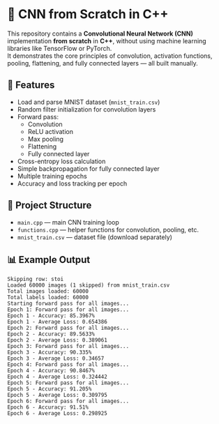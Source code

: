 # 🧠 CNN from Scratch in C++

This repository contains a **Convolutional Neural Network (CNN)** implementation **from scratch** in **C++**, without using machine learning libraries like TensorFlow or PyTorch.  
It demonstrates the core principles of convolution, activation functions, pooling, flattening, and fully connected layers — all built manually.

## 📌 Features
- Load and parse MNIST dataset (`mnist_train.csv`)
- Random filter initialization for convolution layers
- Forward pass:
  - Convolution
  - ReLU activation
  - Max pooling
  - Flattening
  - Fully connected layer
- Cross-entropy loss calculation
- Simple backpropagation for fully connected layer
- Multiple training epochs
- Accuracy and loss tracking per epoch

## 📂 Project Structure
- `main.cpp` — main CNN training loop
- `functions.cpp` — helper functions for convolution, pooling, etc.
- `mnist_train.csv` — dataset file (download separately)

## 📊 Example Output
```
Skipping row: stoi
Loaded 60000 images (1 skipped) from mnist_train.csv
Total images loaded: 60000
Total labels loaded: 60000
Starting forward pass for all images...
Epoch 1: Forward pass for all images...
Epoch 1 - Accuracy: 85.3967%
Epoch 1 - Average Loss: 0.654386
Epoch 2: Forward pass for all images...
Epoch 2 - Accuracy: 89.5633%
Epoch 2 - Average Loss: 0.389061
Epoch 3: Forward pass for all images...
Epoch 3 - Accuracy: 90.335%
Epoch 3 - Average Loss: 0.34657
Epoch 4: Forward pass for all images...
Epoch 4 - Accuracy: 90.8467%
Epoch 4 - Average Loss: 0.324442
Epoch 5: Forward pass for all images...
Epoch 5 - Accuracy: 91.205%
Epoch 5 - Average Loss: 0.309795
Epoch 6: Forward pass for all images...
Epoch 6 - Accuracy: 91.51%
Epoch 6 - Average Loss: 0.298925
```




